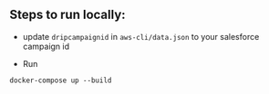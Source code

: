 ## Steps to run locally:

- update `dripcampaignid` in `aws-cli/data.json` to your salesforce campaign id

- Run 
```
docker-compose up --build
```
